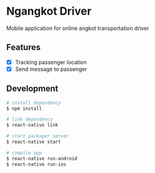 # Ngangkot Driver
Mobile application for online angkot transportation driver

## Features

- [x] Tracking passenger location
- [x] Send message to passenger

## Development

```bash
# install dependency
$ npm install

# link dependency
$ react-native link

# start packager server
$ react-native start

# compile app
$ react-native run-android
$ react-native run-ios
```
